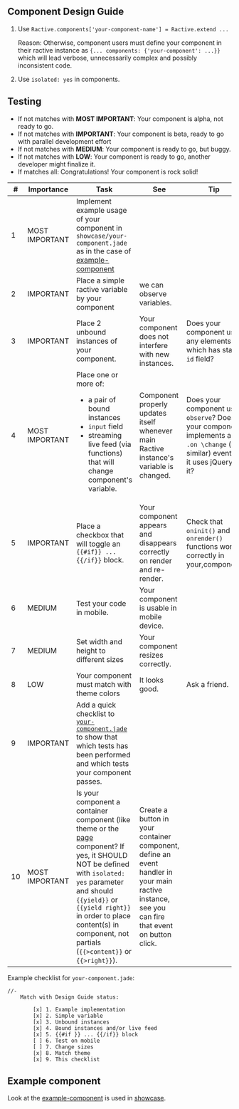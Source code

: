 ## Component Design Guide

1. Use `Ractive.components['your-component-name'] = Ractive.extend ...`

    Reason:
        Otherwise, component users must define your component in their
        ractive instance as `{... components: {'your-component': ...}}` which
        will lead verbose, unnecessarily complex and possibly inconsistent code.  

2. Use `isolated: yes` in components.

## Testing

* If not matches with **MOST IMPORTANT**: Your component is alpha, not ready to go.
* If not matches with **IMPORTANT**: Your component is beta, ready to go with parallel development effort
* If not matches with **MEDIUM**: Your component is ready to go, but buggy.
* If not matches with **LOW**: Your component is ready to go, another developer might finalize it.
* If matches all: Congratulations! Your component is rock solid!

| #  | Importance     | Task                                                                                                                                                                               | See                                                                                                                                               | Tip                                                                                                                            |
|----|----------------|------------------------------------------------------------------------------------------------------------------------------------------------------------------------------------|---------------------------------------------------------------------------------------------------------------------------------------------------|--------------------------------------------------------------------------------------------------------------------------------|
| 1  | MOST IMPORTANT | Implement example usage of your component in `showcase/your-component.jade` as in the case of [example-component](../src/client/pages/showcase/example-component.jade)             |                                                                                                                                                   |                                                                                                                                |
| 2  | IMPORTANT      | Place a simple ractive variable by your component                                                                                                                                  | we can observe variables.                                                                                                                         |                                                                                                                                |
| 3  | IMPORTANT      | Place 2 unbound instances of your component.                                                                                                                                       | Your component does not interfere with new instances.                                                                                             | Does your component use any elements which has static `id` field?                                                              |
| 4  | MOST IMPORTANT | Place one or more of:  <ul> <li> a pair of bound instances </li> <li> `input` field </li>  <li> streaming live feed (via functions)  </li> that will change component's variable.  | Component properly updates itself whenever main Ractive instance's variable is changed.                                                           | Does your component use `observe`? Does your component implements an `.on \change` (or similar) event if it uses jQuery in it? |
| 5  | IMPORTANT      | Place a checkbox that will toggle an `{{#if}} ... {{/if}}` block.                                                                                                                  | Your component appears and disappears correctly on render and re-render.                                                                          | Check that `oninit()` and `onrender()` functions work correctly in your,component                                              |
| 6  | MEDIUM         | Test your code in mobile.                                                                                                                                                          | Your component is usable in mobile device.                                                                                                        |                                                                                                                                |
| 7  | MEDIUM         | Set width and height to different sizes                                                                                                                                            | Your component resizes correctly.                                                                                                                 |                                                                                                                                |
| 8  | LOW            | Your component must match with theme colors                                                                                                                                        | It looks good.                                                                                                                                    | Ask a friend.                                                                                                                  |
| 9  | IMPORTANT      | Add a quick checklist to [`your-component.jade`](../src/client/showcase/example-component.jade) to show that which tests has been performed and which tests your component passes. |                                                                                                                                                   |                                                                                                                                |
| 10 | MOST IMPORTANT | Is your component a container component (like theme or the [page](../src/client/components/page) component? If yes, it SHOULD NOT be defined with `isolated: yes` parameter and should `{{yield}}` or `{{yield right}}` in order to place content(s) in component, not partials (`{{>content}}` or `{{>right}}`).       | Create a button in your container component, define an event handler in your main ractive instance, see you can fire that event on button click.  |                                                                                                                                |

Example checklist for `your-component.jade`:

```
//-
    Match with Design Guide status:

        [x] 1. Example implementation
        [x] 2. Simple variable
        [x] 3. Unbound instances
        [x] 4. Bound instances and/or live feed
        [x] 5. {{#if }} ... {{/if}} block
        [ ] 6. Test on mobile
        [ ] 7. Change sizes
        [x] 8. Match theme
        [x] 9. This checklist
```    
## Example component

Look at the [example-component](../src/client/components/example-component) is used in [showcase](../src/client/pages/showcase/example-component.jade).
